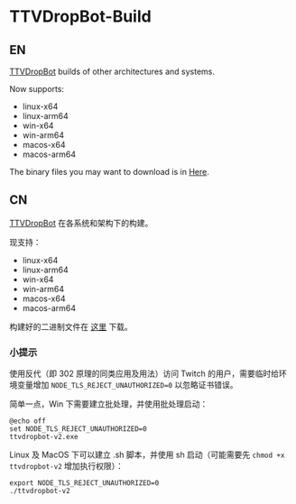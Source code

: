 # TTVDropBot-Build

## EN

[TTVDropBot](https://github.com/Zaarrg/TTVDropBot) builds of other architectures and systems.

Now supports:
* linux-x64
* linux-arm64
* win-x64
* win-arm64
* macos-x64
* macos-arm64

The binary files you may want to download is in [Here](https://nightly.link/sffxzzp/TTVDropBot-Build/actions/runs/2475861837).

## CN

[TTVDropBot](https://github.com/Zaarrg/TTVDropBot) 在各系统和架构下的构建。

现支持：
* linux-x64
* linux-arm64
* win-x64
* win-arm64
* macos-x64
* macos-arm64

构建好的二进制文件在 [这里](https://nightly.link/sffxzzp/TTVDropBot-Build/actions/runs/2475861837) 下载。

### 小提示

使用反代（即 302 原理的同类应用及用法）访问 Twitch 的用户，需要临时给环境变量增加 `NODE_TLS_REJECT_UNAUTHORIZED=0` 以忽略证书错误。

简单一点，Win 下需要建立批处理，并使用批处理启动：

``` batch
@echo off
set NODE_TLS_REJECT_UNAUTHORIZED=0
ttvdropbot-v2.exe
```

Linux 及 MacOS 下可以建立 .sh 脚本，并使用 sh 启动（可能需要先 `chmod +x ttvdropbot-v2` 增加执行权限）：

``` shell
export NODE_TLS_REJECT_UNAUTHORIZED=0
./ttvdropbot-v2
```
